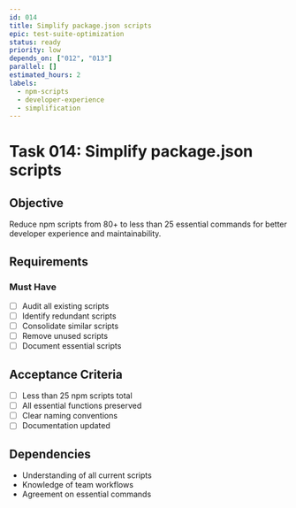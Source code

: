 ```yaml
---
id: 014
title: Simplify package.json scripts
epic: test-suite-optimization
status: ready
priority: low
depends_on: ["012", "013"]
parallel: []
estimated_hours: 2
labels:
  - npm-scripts
  - developer-experience
  - simplification
---
```


# Task 014: Simplify package.json scripts

## Objective

Reduce npm scripts from 80+ to less than 25 essential commands for better developer experience and maintainability.

## Requirements

### Must Have
- [ ] Audit all existing scripts
- [ ] Identify redundant scripts
- [ ] Consolidate similar scripts
- [ ] Remove unused scripts
- [ ] Document essential scripts

## Acceptance Criteria

- [ ] Less than 25 npm scripts total
- [ ] All essential functions preserved
- [ ] Clear naming conventions
- [ ] Documentation updated

## Dependencies

- Understanding of all current scripts
- Knowledge of team workflows
- Agreement on essential commands